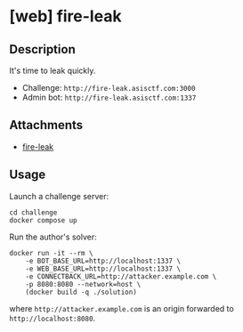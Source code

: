 # [web] fire-leak

## Description

It's time to leak quickly.

- Challenge: `http://fire-leak.asisctf.com:3000`
- Admin bot: `http://fire-leak.asisctf.com:1337`

## Attachments

- [fire-leak](distfiles)

## Usage

Launch a challenge server:

```
cd challenge
docker compose up
```

Run the author's solver:
```
docker run -it --rm \
    -e BOT_BASE_URL=http://localhost:1337 \
    -e WEB_BASE_URL=http://localhost:1337 \
    -e CONNECTBACK_URL=http://attacker.example.com \
    -p 8080:8080 --network=host \
    (docker build -q ./solution)
```
where `http://attacker.example.com` is an origin forwarded to `http://localhost:8080`.
